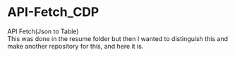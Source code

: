 # API-Fetch_CDP
API Fetch(Json to Table) <br>
This was done in the resume folder but then I wanted to distinguish this and make another repository for this, and here it is.

